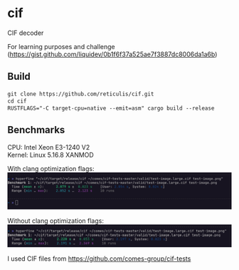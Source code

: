 # cif
CIF decoder 

For learning purposes and challenge (https://gist.github.com/liquidev/0b1f6f37a525ae7f3887dc8006da1a6b)

## Build

```shell
git clone https://github.com/reticulis/cif.git
cd cif
RUSTFLAGS="-C target-cpu=native --emit=asm" cargo build --release
```

## Benchmarks
CPU: Intel Xeon E3-1240 V2 \
Kernel: Linux 5.16.8 XANMOD

With clang optimization flags:
![with_flags](with_flags.png)

Without clang optimization flags:
![without_flags](without_flags.png)

I used CIF files from https://github.com/comes-group/cif-tests